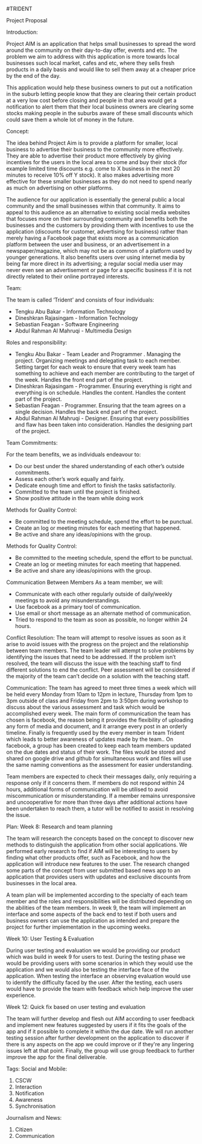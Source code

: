 #TRIDENT

Project Proposal

Introduction:

Project AIM is an application that helps small businesses to spread the word around the community on their day-to-day offer, events and etc. The problem we aim to address with this application is more towards local businesses such local market, cafes and etc, where they sells fresh products in a daily basis and would like to sell them away at a cheaper price by the end of the day. 

This application would help these business owners to put out a notification in the suburb letting people know that they are clearing their certain product at a very low cost before closing and people in that area would get a notification to alert them that their local business owners are clearing some stocks making people in the suburbs aware of these small discounts which could save them a whole lot of money in the future. 

Concept:

The idea behind Project Aim is to provide a platform for smaller, local business to advertise their business to the community more effectively. They are able to advertise their product more effectively by giving incentives for the users in the local area to come and buy their stock (for example limited time discounts e.g. come to X business in the next 20 minutes to receive 10% off Y stock). It also makes advertising more effective for these smaller businesses as they do not need to spend nearly as much on advertising on other platforms.

The audience for our application is essentially the general public a local community and the small businesses within that community. It aims to appeal to this audience as an alternative to existing social media websites that focuses more on their surrounding community and benefits both the businesses and the customers by providing them with incentives to use the application (discounts for customer, advertising for business) rather than merely having a Facebook page that exists more as a communication platform between the user and business, or an advertisement in a newspaper/magazine, which may not be as common of a platform used by younger generations. It also benefits users over using internet media by being far more direct in its advertising; a regular social media user may never even see an advertisement or page for a specific business if it is not directly related to their online portrayed interests.

Team:

The team is called ‘Trident’ and consists of four individuals:
 - Tengku Abu Bakar  -  Information Technology
 - Dineshkran Rajasingam  - Information Technology
 - Sebastian Feagan - Software Engineering
 - Abdul Rahman Al Mahruqi - Multimedia Design

Roles and responsibility:

 - Tengku Abu Bakar  - Team Leader and Programmer . Managing the project. Organizing meetings and delegating task to each                                                       member. Setting target for each weak to ensure that every week team has                                                     something to achieve and each member are contributing to the target of                                                      the week. Handles the front end part of the project.
 - Dineshkran Rajasingam  - Programmer. Ensuring everything is right and everything is on schedule. Handles the content.                                            Handles the content part of the project.
 - Sebastian Feagan -  Programmer. Ensuring that the team agrees on a single decision. Handles the back end part of the                                         project.
 - Abdul Rahman Al Mahruqi - Designer. Ensuring that every possibilities and flaw has been taken into consideration. Handles                                       the designing part of the project.
 

Team Commitments:

For the team benefits, we as individuals endeavour to:
 - Do our best under the shared understanding of each other’s outside commitments.
 - Assess each other’s work equally and fairly.
 - Dedicate enough time and effort to finish the tasks satisfactorily.
 - Committed to the team until the project is finished.
 - Show positive attitude in the team while doing work

Methods for Quality Control:
 - Be committed to the meeting schedule, spend the effort to be punctual.
 - Create an log or meeting minutes for each meeting that happened.
 - Be active and share any ideas/opinions with the group.

Methods for Quality Control:
 - Be committed to the meeting schedule, spend the effort to be punctual.
 - Create an log or meeting minutes for each meeting that happened.
 - Be active and share any ideas/opinions with the group.

Communication Between Members
As a team member, we will:
 - Communicate with each other regularly outside of daily/weekly meetings to avoid any misunderstandings.
 - Use facebook as a primary tool of communication.
 - Use email or short message as an alternate method of communication.
 - Tried to respond to the team as soon as possible, no longer within 24 hours.

Conflict Resolution:
The team will attempt to resolve issues as soon as it arise to avoid issues with the progress on the project and the relationship between team members. The team leader will attempt to solve problems by identifying the issues that need to be addressed. If the problem isn’t resolved, the team will discuss the issue with the teaching staff to find different solutions to end the conflict. Peer assessment will be considered if the majority of the team can’t decide on a solution with the teaching staff.

Communication:
The team has agreed to meet three times a week which will be held every Monday from 10am to 12pm in lecture, Thursday from 1pm to 3pm outside of class and Friday from 2pm to 3:50pm during workshop to discuss about the various assessment and task which would be accomplished every week. The main form of communication the team has chosen is facebook, the reason being it provides the flexibility of uploading any form of media and document, and it arrange every post in an orderly timeline. Finally is frequently used by the every member in team Trident which leads to better awareness of updates made by the team.. On facebook, a group has been created to keep each team members updated on the due dates and status of their work. The files would be stored and shared on google drive and github for simultaneous work and files will use the same naming conventions as the assessment for easier understanding. 

Team members are expected to check their messages daily, only requiring a response only if it concerns them. If members do not respond within 24 hours, additional forms of communication will be utilised to avoid miscommunication or misunderstanding. If a member remains unresponsive and uncooperative for more than three days after additional actions have been undertaken to reach them, a tutor will be notified to assist in resolving the issue. 

Plan:
Week 8: Research and team planning

The team will research the concepts based on the concept to discover new methods to distinguish the application from other social applications. We performed early research to find if AIM will be interesting to users by finding what other products offer, such as Facebook, and how the application will introduce new features to the user. The research changed some parts of the concept from user submitted based news app to an application that provides users with updates and exclusive discounts from businesses in the local area. 

A team plan will be implemented according to the specialty of each team member and the roles and responsibilities will be distributed depending on the abilities of the team members. In week 9, the team will implement an interface and some aspects of the back end to test if both users and business owners can use the application as intended and prepare the project for further implementation in the upcoming weeks.

Week 10: User Testing & Evaluation

During user testing and evaluation we would be providing our product which was build in week 9 for users to test. During the testing phase we would be providing users with some scenarios in which they would use the application and we would also be testing the interface face of the application. When testing the interface an observing evaluation would use to identify the difficulty faced by the user. After the testing, each users would have to provide the team with feedback which help improve the user experience. 

Week 12: Quick fix based on user testing and evaluation

The team will further develop and flesh out AlM according to user feedback and implement new features suggested by users if it fits the goals of the app and if it possible to complete it within the due date. We will run another testing session after further development on the application to discover if there is any aspects on the app we could improve or if they're any lingering issues left at that point. Finally, the group will use group feedback to further improve the app for the final deliverable.

Tags:
Social and Mobile:

 1. CSCW
 2. Interaction
 3. Notification
 4. Awareness
 5. Synchronisation

Journalism and News:

 1. Citizen
 2. Communication
